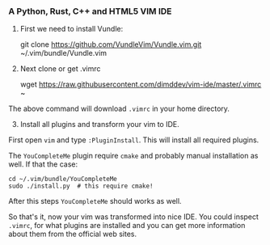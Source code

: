 ### A Python, Rust, C++ and HTML5 VIM IDE

1. First we need to install Vundle:

    git clone https://github.com/VundleVim/Vundle.vim.git ~/.vim/bundle/Vundle.vim

2. Next clone or get .vimrc

    wget https://raw.githubusercontent.com/dimddev/vim-ide/master/.vimrc ~

The above command will download `.vimrc` in your home directory.

3. Install all plugins and transform your vim to IDE.

First open `vim` and type `:PluginInstall`. This will install all required plugins.

The `YouCompleteMe` plugin require `cmake` and probably manual installation as well.
If that the case:

    cd ~/.vim/bundle/YouCompleteMe
    sudo ./install.py  # this require cmake!

After this steps `YouCompleteMe` should works as well.

So that's it, now your vim was transformed into nice IDE. You could inspect `.vimrc`,
for what plugins are installed and you can get more information about them from the
official web sites.
